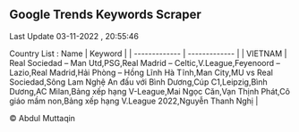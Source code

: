 

## Google Trends Keywords Scraper 
 
Last Update 03-11-2022 , 20:55:46

Country List :
 Name  | Keyword |
| ------------- | ------------- |
| VIETNAM | Real Sociedad – Man Utd,PSG,Real Madrid – Celtic,V.League,Feyenoord – Lazio,Real Madrid,Hải Phòng – Hồng Lĩnh Hà Tĩnh,Man City,MU vs Real Sociedad,Sông Lam Nghệ An đấu với Bình Dương,Cúp C1,Leipzig,Bình Dương,AC Milan,Bảng xếp hạng V-League,Mai Ngọc Căn,Vạn Thịnh Phát,Cô giáo mầm non,Bảng xếp hạng V.League 2022,Nguyễn Thanh Nghị |



© Abdul Muttaqin 
